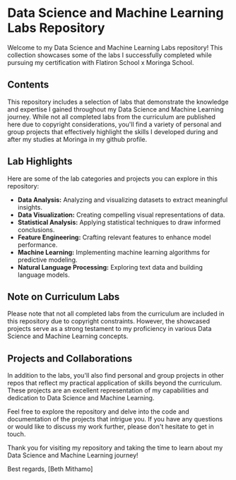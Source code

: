 # Data Science and Machine Learning Labs Repository

Welcome to my Data Science and Machine Learning Labs repository! This collection showcases some of the labs I successfully completed while pursuing my certification with Flatiron School x Moringa School.

## Contents

This repository includes a selection of labs that demonstrate the knowledge and expertise I gained throughout my Data Science and Machine Learning journey. While not all completed labs from the curriculum are published here due to copyright considerations, you'll find a variety of personal and group projects that effectively highlight the skills I developed during and after my studies at Moringa in my github profile.

## Lab Highlights

Here are some of the lab categories and projects you can explore in this repository:

- **Data Analysis:** Analyzing and visualizing datasets to extract meaningful insights.
- **Data Visualization:** Creating compelling visual representations of data.
- **Statistical Analysis:** Applying statistical techniques to draw informed conclusions.
- **Feature Engineering:** Crafting relevant features to enhance model performance.
- **Machine Learning:** Implementing machine learning algorithms for predictive modeling.
- **Natural Language Processing:** Exploring text data and building language models.


## Note on Curriculum Labs

Please note that not all completed labs from the curriculum are included in this repository due to copyright constraints. However, the showcased projects serve as a strong testament to my proficiency in various Data Science and Machine Learning concepts.

## Projects and Collaborations

In addition to the labs, you'll also find personal and group projects in other repos that reflect my practical application of skills beyond the curriculum. These projects are an excellent representation of my capabilities and dedication to Data Science and Machine Learning.

Feel free to explore the repository and delve into the code and documentation of the projects that intrigue you. If you have any questions or would like to discuss my work further, please don't hesitate to get in touch.

Thank you for visiting my repository and taking the time to learn about my Data Science and Machine Learning journey!

Best regards,
[Beth Mithamo]